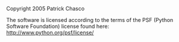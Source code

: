 Copyright 2005 Patrick Chasco

The software is licensed according to the terms of the PSF (Python Software Foundation) license found here: http://www.python.org/psf/license/